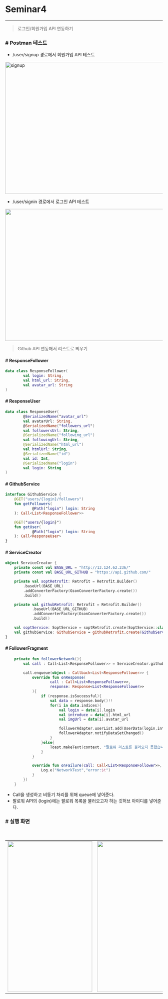 # Seminar4
--- 
  
> 로그인/회원가입 API 연동하기

### # Postman 테스트 
+ /user/signup 경로에서 회원가입 API 테스트
<img width="560" height="420" alt="signup" src="https://user-images.githubusercontent.com/62695395/168273413-b9e216aa-709f-461c-a3eb-fa65762a430e.png">

+ /user/signin 경로에서 로그인 API 테스트
<img width="560" height="420" src="https://user-images.githubusercontent.com/62695395/168273597-69008851-c97d-48d5-a5f6-07c2989836cc.png">

  
> Github API 연동해서 리스트로 띄우기  

#### # ResponseFollower 
``` kotlin
data class ResponseFollower(
        val login: String,
        val html_url: String,
        val avatar_url: String
)
``` 

#### # ResponseUser
``` kotlin
data class ResponseUser(
        @SerializedName("avatar_url")
        val avatarUrl: String,
        @SerializedName("followers_url")
        val followersUrl: String,
        @SerializedName("following_url")
        val followingUrl: String,
        @SerializedName("html_url")
        val htmlUrl: String,
        @SerializedName("id")
        val id: Int,
        @SerializedName("login")
        val login: String
)
```

#### # GithubService 
``` kotlin
interface GithubService {
    @GET("users/{login}/followers")
    fun getFollowers(
            @Path("login") login: String
    ): Call<List<ResponseFollower>>

    @GET("users/{login}")
    fun getUser(
            @Path("login") login: String
    ): Call<ResponseUser>
}
```

#### # ServiceCreator
``` kotlin
object ServiceCreator {
    private const val BASE_URL = "http://13.124.62.236/"
    private const val BASE_URL_GITHUB = "https://api.github.com/"

    private val soptRetrofit: Retrofit = Retrofit.Builder()
        .baseUrl(BASE_URL)
        .addConverterFactory(GsonConverterFactory.create())
        .build()

    private val githubRetrofit: Retrofit = Retrofit.Builder()
            .baseUrl(BASE_URL_GITHUB)
            .addConverterFactory(GsonConverterFactory.create())
            .build()

    val soptService: SoptService = soptRetrofit.create(SoptService::class.java)
    val githubService: GithubService = githubRetrofit.create(GithubService::class.java)
}
```

#### # FollowerFragment
``` kotlin
    private fun followerNetwork(){
        val call : Call<List<ResponseFollower>> = ServiceCreator.githubService.getFollowers("kimdahee7")

        call.enqueue(object : Callback<List<ResponseFollower>> {
            override fun onResponse(
                    call : Call<List<ResponseFollower>>,
                    response: Response<List<ResponseFollower>>
            ){
                if (response.isSuccessful){
                    val data = response.body()!!
                    for(i in data.indices){
                        val login = data[i].login
                        val introduce = data[i].html_url
                        val imgUrl = data[i].avatar_url

                        followerAdapter.userList.add(UserData(login,introduce,imgUrl))
                        followerAdapter.notifyDataSetChanged()
                    }
                }else{
                    Toast.makeText(context, "팔로워 리스트를 불러오지 못했습니다.", Toast.LENGTH_SHORT).show()
                }
            }

            override fun onFailure(call: Call<List<ResponseFollower>>, t: Throwable) {
                Log.e("NetworkTest","error:$t")
            }
        })
    }
```
+ Call을 생성하고 비동기 처리를 위해 queue에 넣어준다. 
+ 팔로워 API의 {login}에는 팔로워 목록을 불러오고자 하는 깃허브 아이디를 넣어준다. 

### # 실행 화면 
<table>
  <tr>
    <td><img src="https://user-images.githubusercontent.com/62695395/168271497-c1b30f31-b517-43e0-9eaa-69777a757b3a.gif" width="270" height="480" /></td><td><img src="https://user-images.githubusercontent.com/62695395/168271551-d3b79a01-c126-4fdf-a999-92ebf5bf2d23.gif"  width="270" height="480" /></td>
  <tr>
</table>


